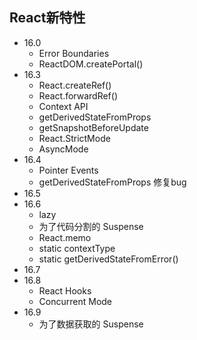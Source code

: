 ## React新特性
- 16.0
  - Error Boundaries
  - ReactDOM.createPortal()
- 16.3
  - React.createRef()
  - React.forwardRef()
  - Context API
  - getDerivedStateFromProps
  - getSnapshotBeforeUpdate
  - React.StrictMode
  - AsyncMode
- 16.4
  - Pointer Events
  - getDerivedStateFromProps 修复bug
- 16.5    
- 16.6
  - lazy
  - 为了代码分割的 Suspense
  - React.memo
  - static contextType
  - static getDerivedStateFromError()
- 16.7 
- 16.8
  - React Hooks
  - Concurrent Mode    
- 16.9
  - 为了数据获取的 Suspense  
